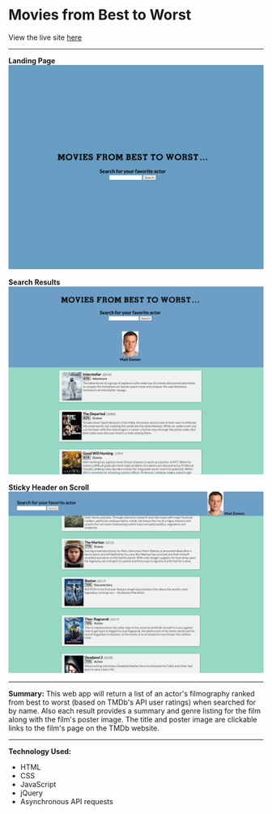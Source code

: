# Movies from Best to Worst

View the live site [here](https://joedickey.github.io/movies-from-best-to-worst/)

***

**Landing Page**
![Screenshot 1](/images/screenshots/screenshot-1.png)

**Search Results**
![Screenshot 2](/images/screenshots/screenshot-2.png)

**Sticky Header on Scroll**
![Screenshot 3](/images/screenshots/screenshot-3.png)

***

**Summary:**
This web app will return a list of an actor's filmography ranked from best to worst (based on TMDb's API user ratings) when searched for by name.
Also each result provides a summary and genre listing for the film along with the film's poster image. 
The title and poster image are clickable links to the film's page on the TMDb website.

***

**Technology Used:**
* HTML
* CSS
* JavaScript
* jQuery
* Asynchronous API requests